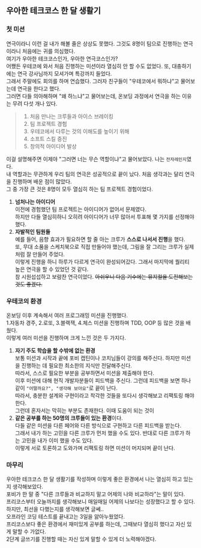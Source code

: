## 우아한 테크코스 한 달 생활기

### 첫 미션
연극이라니 이런 걸 내가 해볼 줄은 상상도 못했다. 그것도 8명이 팀으로 진행하는 연극이라니 처음에는 귀를 의심했다.  
여기가 우아한 테크코스인가, 우아한 연극코스인가?  
어쨌든 우테코에 와서 처음 진행하는 미션이라 열심히 안 할 수도 없었다. 또, 대충하기에는 연극 강사님까지 모셔가며 특강까지 들었다.  
그래서 주말에도 회의를 하며 연습했다. 그러자 친구들이 "우테코에서 뭐하냐"고 물어보는데 연극을 한다고 했다.  
그러면 다들 의아해하며 "왜 하느냐"고 물어보는데, 온보딩 과정에서 연극을 하는 이유는 무려 다섯 개나 있다.  
> 1. 처음 만나는 크루들과 아이스 브레이킹
> 2. 팀 프로젝트 경험
> 3. 우테코에서 다루는 것의 이해도를 높이기 위해
> 4. 소프트 스킬 증진
> 5. 창의적 아이디어 발상  

이걸 설명해주면 이제야 "그러면 너는 무슨 역할이냐"고 물어보았다. 나는 `전자레인지`였다.  
내 역할과는 무관하게 우리 팀의 연극은 성공적으로 끝이 났다. 처음 생각과는 달리 연극을 진행하며 배운 점이 많았다.  
그 중 가장 큰 것은 8명이 모두 열심히 하는 팀 프로젝트 경험이었다.  
1. **넘처나는 아이디어**  
이전에 경험했던 팀 프로젝트는 아이디어가 없어서 문제였다.  
하지만 다들 열심히하니 오히려 아이디어가 너무 많아서 투표해 몇 가지를 선정해야 했다.  
2. **자발적인 팀원들**  
예를 들어, 음향 효과가 필요하면 할 줄 아는 크루가 **스스로 나서서 진행**을 했다.  
또, 무대 소품을 스케치북으로 직접 만들어야 했는데, 그림을 잘 그리는 크루가 실제처럼 잘 만들어 주었다.  
이렇게 진행을 하니 하루가 다르게 연극이 완성되어갔다. 그래서 마지막에 퀄리티 높은 연극을 할 수 있었던 것 같다.  
참 시원섭섭하고 보람찬 연극이었다. ~~아쉬우니 다음 기수에는 뮤지컬을 도전해보는 것도 좋겠다.~~  
  
  
### 우테코의 환경
온보딩 이후 계속해서 여러 프로그래밍 미션을 진행했다.  
1.자동차 경주, 2.로또, 3.블랙잭, 4.체스 미션을 진행하며 TDD, OOP 등 많은 것을 배웠다.  
이렇게 여러 미션을 진행하며 크게 느낀 것은 두 가지다.  
1. **자기 주도 학습을 할 수밖에 없는 환경**  
보통 미션과 시작과 끝에 포비 캡틴이나 코치님들이 강의를 해주신다. 하지만 미션을 진행하는 데 필요한 최소한의 지식만 전달해주신다.  
따라서, 스스로 필요한 부분을 공부하면서 미션을 제출해야 한다.  
이후 미션에 대해 현직 개발자분들이 피드백을 주신다. 그런데 피드백을 보면 하나같이 `"어떨까요?", "생각해 보아요"`로 끝이 난다.  
따라서, 충분한 설계와 구현이라고 착각한 것들을 또다시 생각해보고 리팩토링 해야 한다.  
그런데 혼자서는 막히는 부분도 존재한다. 이때 도움이 되는 것이  
2. **같은 공부를 하는 50명의 크루들이 있는 환경**이다.  
다들 같은 미션을 다른 페어와 다른 방식으로 구현하고 다른 피드백을 받는다.  
그래서 내가 하는 고민을 다른 크루가 먼저 했을 수도 있다. 반대로 다른 크루가 하는 고민을 내가 이미 했을 수도 있다.  
이렇게 서로 토론하고 도와가며 리팩토링 하면 미션이 머지되며 끝이 난다.  
  
  
### 마무리
우아한 테크코스 한 달 생활기를 작성하며 이렇게 좋은 환경에서 나는 열심히 하고 있는지 생각해보았다.  
포비가 한 말 중 "다른 크루들과 비교하지 말고 어제의 나와 비교하라"는 말이 있다.  
프리코스부터 오늘까지를 생각해보니 매일매일 어제의 나보다는 성장했다고 할 수 있다.  
하지만, 최선을 다했는지를 생각해보면 글쎄..  
오프라인 코딩 테스트를 끝내고는 3일을 앓아누웠었다.  
프리코스보다 좋은 환경에서 재미있게 공부를 하는데, 그때보다 열심히 했다고 자신 있게 말할 수 가없다.  
2단계 글쓰기를 진행할 때는 자신 있게 말할 수 있게 더 노력해야겠다.
